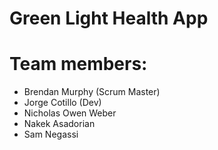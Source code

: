 # Green Light Health App

# Team members:

- Brendan Murphy (Scrum Master)
- Jorge Cotillo (Dev)
- Nicholas Owen Weber
- Nakek Asadorian
- Sam Negassi
